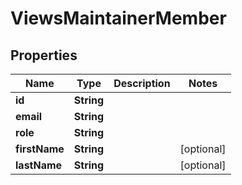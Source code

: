 

# ViewsMaintainerMember


## Properties

| Name | Type | Description | Notes |
|------------ | ------------- | ------------- | -------------|
|**id** | **String** |  |  |
|**email** | **String** |  |  |
|**role** | **String** |  |  |
|**firstName** | **String** |  |  [optional] |
|**lastName** | **String** |  |  [optional] |



